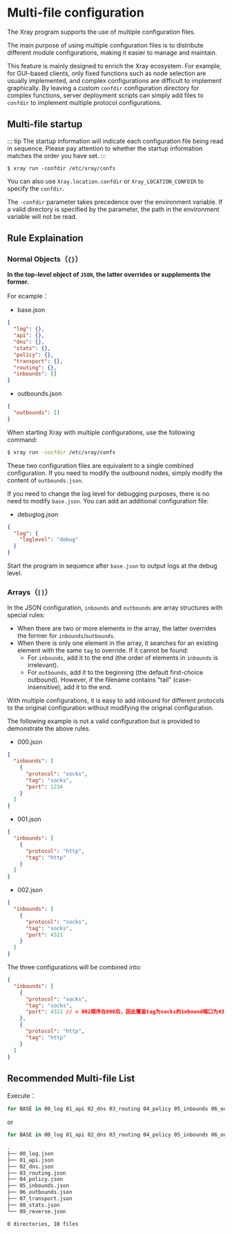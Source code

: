 # Multi-file configuration

The Xray program supports the use of multiple configuration files.

The main purpose of using multiple configuration files is to distribute different module configurations, making it easier to manage and maintain.

This feature is mainly designed to enrich the Xray ecosystem. For example, for GUI-based clients, only fixed functions such as node selection are usually implemented, and complex configurations are difficult to implement graphically. By leaving a custom `confdir` configuration directory for complex functions, server deployment scripts can simply add files to `confdir` to implement multiple protocol configurations.

## Multi-file startup

::: tip
The startup information will indicate each configuration file being read in sequence. Please pay attention to whether the startup information matches the order you have set.
:::

```shell
$ xray run -confdir /etc/xray/confs
```

You can also use `Xray.location.confdir` or `Xray_LOCATION_CONFDIR` to specify the `confdir`.

The `-confdir` parameter takes precedence over the environment variable. If a valid directory is specified by the parameter, the path in the environment variable will not be read.

## Rule Explaination

### Normal Objects（`{}`）

**In the top-level object of `JSON`, the latter overrides or supplements the former.**

For ecample：

- base.json

```json
{
  "log": {},
  "api": {},
  "dns": {},
  "stats": {},
  "policy": {},
  "transport": {},
  "routing": {},
  "inbounds": []
}
```

- outbounds.json

```json
{
  "outbounds": []
}
```

When starting Xray with multiple configurations, use the following command:

```bash
$ xray run -confdir /etc/xray/confs
```

These two configuration files are equivalent to a single combined configuration. If you need to modify the outbound nodes, simply modify the content of `outbounds.json`.

If you need to change the log level for debugging purposes, there is no need to modify `base.json`. You can add an additional configuration file:

- debuglog.json

```json
{
  "log": {
    "loglevel": "debug"
  }
}
```

Start the program in sequence after `base.json` to output logs at the debug level.

### Arrays（`[]`）

In the JSON configuration, `inbounds` and `outbounds` are array structures with special rules:

- When there are two or more elements in the array, the latter overrides the former for `inbounds`/`outbounds`.
- When there is only one element in the array, it searches for an existing element with the same `tag` to override. If it cannot be found:
  - For `inbounds`, add it to the end (the order of elements in `inbounds` is irrelevant).
  - For `outbounds`, add it to the beginning (the default first-choice outbound). However, if the filename contains "tail" (case-insensitive), add it to the end.

With multiple configurations, it is easy to add inbound for different protocols to the original configuration without modifying the original configuration.

The following example is not a valid configuration but is provided to demonstrate the above rules.

- 000.json

```json
{
  "inbounds": [
    {
      "protocol": "socks",
      "tag": "socks",
      "port": 1234
    }
  ]
}
```

- 001.json

```json
{
  "inbounds": [
    {
      "protocol": "http",
      "tag": "http"
    }
  ]
}
```

- 002.json

```json
{
  "inbounds": [
    {
      "protocol": "socks",
      "tag": "socks",
      "port": 4321
    }
  ]
}
```

The three configurations will be combined into:

```json
{
  "inbounds": [
    {
      "protocol": "socks",
      "tag": "socks",
      "port": 4321 // < 002顺序在000后，因此覆盖tag为socks的inbound端口为4321
    },
    {
      "protocol": "http",
      "tag": "http"
    }
  ]
}
```

## Recommended Multi-file List

Execute：

```bash
for BASE in 00_log 01_api 02_dns 03_routing 04_policy 05_inbounds 06_outbounds 07_transport 08_stats 09_reverse; do echo '{}' > "/etc/Xray/$BASE.json"; done
```

or

```bash
for BASE in 00_log 01_api 02_dns 03_routing 04_policy 05_inbounds 06_outbounds 07_transport 08_stats 09_reverse; do echo '{}' > "/usr/local/etc/Xray/$BASE.json"; done
```

```bash
.
├── 00_log.json
├── 01_api.json
├── 02_dns.json
├── 03_routing.json
├── 04_policy.json
├── 05_inbounds.json
├── 06_outbounds.json
├── 07_transport.json
├── 08_stats.json
└── 09_reverse.json

0 directories, 10 files
```
